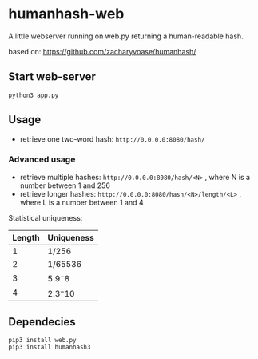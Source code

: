 # humanhash-web

A little webserver running on web.py returning a human-readable hash. 

based on: https://github.com/zacharyvoase/humanhash/ 

## Start web-server

`python3 app.py` 

## Usage

- retrieve one two-word hash: `http://0.0.0.0:8080/hash/`

### Advanced usage

- retrieve multiple hashes: `http://0.0.0.0:8080/hash/<N>` , where N is a number between 1 and 256
- retrieve longer hashes: `http://0.0.0.0:8080/hash/<N>/length/<L>` , where L is a number between 1 and 4

Statistical uniqueness:

| Length | Uniqueness |
|--------|------------|
|   1    |  1/256     |
|   2    |  1/65536   |
|   3    |  $`5.9^-8`$    |
|   4    |  $`2.3^-10`$ |




## Dependecies

```
pip3 install web.py
pip3 install humanhash3
```
